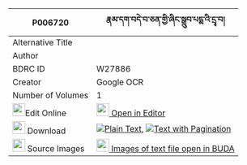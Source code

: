 |P006720|རྣམ་དག་བདེ་བ་ཅན་གྱི་ཞིང་སྒྲུབ་པདྨ་འི་དྲྭ་བ། 
| --- | --- 
|Alternative Title |
|Author | 
|BDRC ID | W27886
|Creator | Google OCR
|Number of Volumes| 1
|<img width="25" src="https://img.icons8.com/color/25/000000/edit-property.png">Edit Online| [<img width="25" src="https://avatars.githubusercontent.com/u/45091458?s=200&v=4"> Open in Editor](http://editor.openpecha.org/P006720)
|<img width="25" src="https://img.icons8.com/fluent/48/000000/download-2.png"/>  Download | [![](https://img.icons8.com/color/20/000000/txt.png)Plain Text](https://github.com/Openpecha/P006720/releases/download/v1/namdak_dewa_chen_gyi_shying_dr_plain_P006720.zip), [![](https://img.icons8.com/color/20/000000/txt.png)Text with Pagination](https://github.com/Openpecha/P006720/releases/download/v1/namdak_dewa_chen_gyi_shying_dr_pages_P006720.zip)
|<img width="25" src="https://img.icons8.com/plasticine/100/000000/pictures-folder.png"/>  Source Images | [<img width="25" src="https://library.bdrc.io/icons/BUDA-small.svg"> Images of text file open in BUDA](https://library.bdrc.io/show/bdr:W27886)